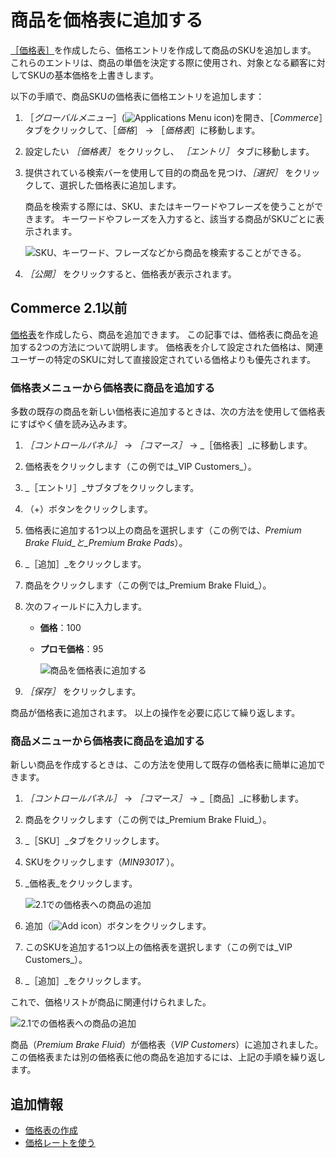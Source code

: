 # 商品を価格表に追加する

[［価格表］](./creating-a-price-list.md)を作成したら、価格エントリを作成して商品のSKUを追加します。 これらのエントリは、商品の単価を決定する際に使用され、対象となる顧客に対してSKUの基本価格を上書きします。

以下の手順で、商品SKUの価格表に価格エントリを追加します：

1. ［*グローバルメニュー*］(![Applications Menu icon](../../images/icon-applications-menu.png))を開き、［*Commerce*］タブをクリックして、［*価格*］ &rarr; ［*価格表*］に移動します。

1. 設定したい *［価格表］* をクリックし、 *［エントリ］* タブに移動します。

1. 提供されている検索バーを使用して目的の商品を見つけ、*［選択］* をクリックして、選択した価格表に追加します。

   商品を検索する際には、SKU、またはキーワードやフレーズを使うことができます。 キーワードやフレーズを入力すると、該当する商品がSKUごとに表示されます。

   ![SKU、キーワード、フレーズなどから商品を検索することができる。](./adding-products-to-a-price-list/images/04.png)

1. *［公開］* をクリックすると、価格表が表示されます。

## Commerce 2.1以前

[価格表](./creating-a-price-list.md)を作成したら、商品を追加できます。 この記事では、価格表に商品を追加する2つの方法について説明します。 価格表を介して設定された価格は、関連ユーザーの特定のSKUに対して直接設定されている価格よりも優先されます。

### 価格表メニューから価格表に商品を追加する

多数の既存の商品を新しい価格表に追加するときは、次の方法を使用して価格表にすばやく値を読み込みます。

1. _［コントロールパネル］_ → _［コマース］_ → _［価格表］_に移動します。
1. 価格表をクリックします（この例では_VIP Customers_）。
1. _［エントリ］_サブタブをクリックします。
1. （+）ボタンをクリックします。
1. 価格表に追加する1つ以上の商品を選択します（この例では、_Premium Brake Fluid_と_Premium Brake Pads_）。
1. _［追加］_をクリックします。
1. 商品をクリックします（この例では_Premium Brake Fluid_）。
1. 次のフィールドに入力します。
    * **価格**：100
    * **プロモ価格**：95

        ![商品を価格表に追加する](./adding-products-to-a-price-list/images/01.png)

1. _［保存］_ をクリックします。

商品が価格表に追加されます。 以上の操作を必要に応じて繰り返します。

### 商品メニューから価格表に商品を追加する

新しい商品を作成するときは、この方法を使用して既存の価格表に簡単に追加できます。

1. _［コントロールパネル］_ → _［コマース］_ → _［商品］_に移動します。
1. 商品をクリックします（この例では_Premium Brake Fluid_）。
1. _［SKU］_タブをクリックします。
1. SKUをクリックします（_MIN93017_ ）。
1. _価格表_をクリックします。

    ![2.1での価格表への商品の追加](./adding-products-to-a-price-list/images/02.png)

1. 追加（![Add icon](../../images/icon-add.png)）ボタンをクリックします。
1. このSKUを追加する1つ以上の価格表を選択します（この例では_VIP Customers_）。
1. _［追加］_をクリックします。

これで、価格リストが商品に関連付けられました。

![2.1での価格表への商品の追加](./adding-products-to-a-price-list/images/03.png)

商品（_Premium Brake Fluid_）が価格表（_VIP Customers_）に追加されました。 この価格表または別の価格表に他の商品を追加するには、上記の手順を繰り返します。

## 追加情報

* [価格表の作成](./creating-a-price-list.md)
* [価格レートを使う](./using-price-tiers.md)
